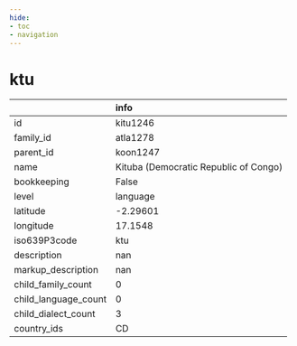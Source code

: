 ```yaml
---
hide:
- toc
- navigation
---
```

# ktu
|                      | info                                  |
|:---------------------|:--------------------------------------|
| id                   | kitu1246                              |
| family_id            | atla1278                              |
| parent_id            | koon1247                              |
| name                 | Kituba (Democratic Republic of Congo) |
| bookkeeping          | False                                 |
| level                | language                              |
| latitude             | -2.29601                              |
| longitude            | 17.1548                               |
| iso639P3code         | ktu                                   |
| description          | nan                                   |
| markup_description   | nan                                   |
| child_family_count   | 0                                     |
| child_language_count | 0                                     |
| child_dialect_count  | 3                                     |
| country_ids          | CD                                    |